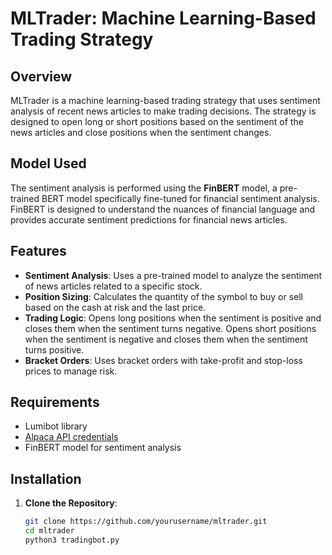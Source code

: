 # MLTrader: Machine Learning-Based Trading Strategy

## Overview

MLTrader is a machine learning-based trading strategy that uses sentiment analysis of recent news articles to make trading decisions. The strategy is designed to open long or short positions based on the sentiment of the news articles and close positions when the sentiment changes.

## Model Used

The sentiment analysis is performed using the **FinBERT** model, a pre-trained BERT model specifically fine-tuned for financial sentiment analysis. FinBERT is designed to understand the nuances of financial language and provides accurate sentiment predictions for financial news articles.

## Features

- **Sentiment Analysis**: Uses a pre-trained model to analyze the sentiment of news articles related to a specific stock.
- **Position Sizing**: Calculates the quantity of the symbol to buy or sell based on the cash at risk and the last price.
- **Trading Logic**: Opens long positions when the sentiment is positive and closes them when the sentiment turns negative. Opens short positions when the sentiment is negative and closes them when the sentiment turns positive.
- **Bracket Orders**: Uses bracket orders with take-profit and stop-loss prices to manage risk.

## Requirements
- Lumibot library
- [Alpaca API credentials](https://alpaca.markets/) 
- FinBERT model for sentiment analysis

## Installation

1. **Clone the Repository**:
   ```bash
   git clone https://github.com/yourusername/mltrader.git
   cd mltrader
   python3 tradingbot.py
